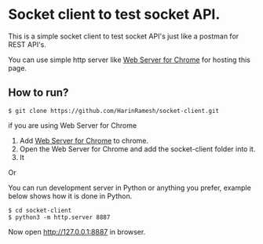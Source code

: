 # Socket client to test socket API.
This is a simple socket client to test socket API's just like a postman for REST API's.


You can use simple http server like [Web Server for Chrome](https://chrome.google.com/webstore/detail/web-server-for-chrome/ofhbbkphhbklhfoeikjpcbhemlocgigb?hl=en) for hosting this page.

How to run?
---


```
$ git clone https://github.com/HarinRamesh/socket-client.git
```

if you are using Web Server for Chrome
1. Add [Web Server for Chrome](https://chrome.google.com/webstore/detail/web-server-for-chrome/ofhbbkphhbklhfoeikjpcbhemlocgigb?hl=en) to chrome.
2. Open the Web Server for Chrome and add the socket-client folder into it.
3. It 


Or 

You can run development server in Python or anything you prefer, example below shows how it is done in Python.
```
$ cd socket-client
$ python3 -m http.server 8887
```

Now open http://127.0.0.1:8887 in browser.
